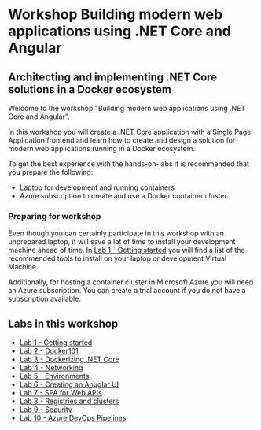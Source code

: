 # Workshop Building modern web applications using .NET Core and Angular 
## Architecting and implementing .NET Core solutions in a Docker ecosystem

Welcome to the workshop "Building modern web applications using .NET Core and Angular". 

In this workshop you will create a .NET Core application with a Single Page Application frontend and learn how to create and design a solution for modern web applications running in a Docker ecosystem.

To get the best experience with the hands-on-labs it is recommended that you prepare the following:
- Laptop for development and running containers
- Azure subscription to create and use a Docker container cluster

### Preparing for workshop

Even though you can certainly participate in this workshop with an unprepared laptop, it will save a lot of time to install your development machine ahead of time. In [Lab 1 - Getting started](docs/Lab1-GettingStarted.md) you will find a list of the recommended tools to install on your laptop or development Virtual Machine.

Additionally, for hosting a container cluster in Microsoft Azure you will need an Azure subscription. You can create a trial account if you do not have a subscription available.

## Labs in this workshop

- [Lab 1 - Getting started](docs/Lab1-GettingStarted.md)
- [Lab 2 - Docker101](docs/Lab2-Docker101.md)
- [Lab 3 - Dockerizing .NET Core](docs/Lab3-DockerizingNETCore.md)
- [Lab 4 - Networking](docs/Lab4-Networking.md)
- [Lab 5 - Environments](docs/Lab5-Environments.md)
- [Lab 6 - Creating an Anuglar UI](docs/Lab6-AnuglarUI.md)
- [Lab 7 - SPA for Web APIs](docs/Lab7-SPAWebAPI.md)
- [Lab 8 - Registries and clusters](docs/Lab8-RegistriesClusters.md)
- [Lab 9 - Security](docs/Lab9-Security.md)
- [Lab 10 - Azure DevOps Pipelines](docs/Lab10-AzDOPipelines.md)
